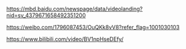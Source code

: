 https://mbd.baidu.com/newspage/data/videolanding?nid=sv_4379671658492351200

https://weibo.com/1796087453/OuQKk8vV8?refer_flag=1001030103

https://www.bilibili.com/video/BV1npHseDEfy/
